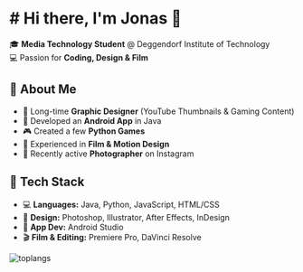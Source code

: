 # # Hi there, I'm Jonas 👋  

🎓 **Media Technology Student** @ Deggendorf Institute of Technology  
💻 Passion for **Coding, Design & Film**  

## 🚀 About Me  
- 🎨 Long-time **Graphic Designer** (YouTube Thumbnails & Gaming Content)  
- 📱 Developed an **Android App** in Java  
- 🎮 Created a few **Python Games**  
- 🎥 Experienced in **Film & Motion Design**  
- 📸 Recently active **Photographer** on Instagram  

## 🔧 Tech Stack  
- 💻 **Languages:** Java, Python, JavaScript, HTML/CSS  
- 🎨 **Design:** Photoshop, Illustrator, After Effects, InDesign  
- 📱 **App Dev:** Android Studio  
- 🎬 **Film & Editing:** Premiere Pro, DaVinci Resolve

<img alt="toplangs" src="https://github-readme-stats.vercel.app/api/top-langs/?username=firejsx&layout=compact"/>
